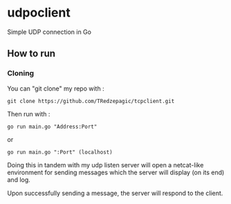 # udpoclient
Simple UDP connection in Go

## How to run

### Cloning
You can "git clone" my repo with :

```
git clone https://github.com/TRedzepagic/tcpclient.git
```
Then run with :

```
go run main.go "Address:Port" 
```
or 
```
go run main.go ":Port" (localhost)
```

Doing this in tandem with my udp listen server will open a netcat-like environment for sending messages which the server will display (on its end) and log.

Upon successfully sending a message, the server will respond to the client.